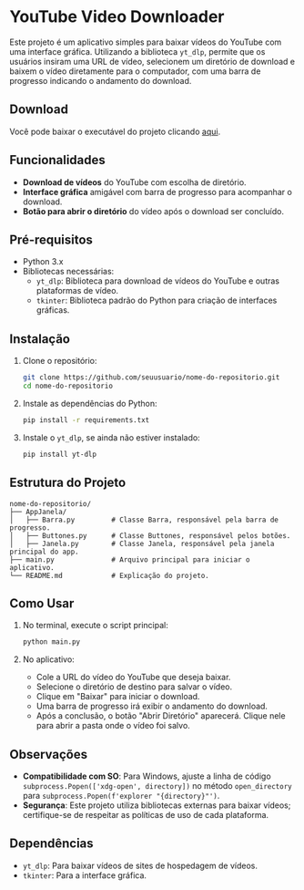 
# YouTube Video Downloader

Este projeto é um aplicativo simples para baixar vídeos do YouTube com uma interface gráfica. Utilizando a biblioteca `yt_dlp`, permite que os usuários insiram uma URL de vídeo, selecionem um diretório de download e baixem o vídeo diretamente para o computador, com uma barra de progresso indicando o andamento do download.

## Download

Você pode baixar o executável do projeto clicando [aqui](https://github.com/user-attachments/files/17535180/VideoDownloader.zip).




## Funcionalidades

- **Download de vídeos** do YouTube com escolha de diretório.
- **Interface gráfica** amigável com barra de progresso para acompanhar o download.
- **Botão para abrir o diretório** do vídeo após o download ser concluído.

## Pré-requisitos

- Python 3.x
- Bibliotecas necessárias:
  - `yt_dlp`: Biblioteca para download de vídeos do YouTube e outras plataformas de vídeo.
  - `tkinter`: Biblioteca padrão do Python para criação de interfaces gráficas.

## Instalação

1. Clone o repositório:
   ```bash
   git clone https://github.com/seuusuario/nome-do-repositorio.git
   cd nome-do-repositorio
   ```

2. Instale as dependências do Python:
   ```bash
   pip install -r requirements.txt
   ```

3. Instale o `yt_dlp`, se ainda não estiver instalado:
   ```bash
   pip install yt-dlp
   ```

## Estrutura do Projeto

```
nome-do-repositorio/
├── AppJanela/
│   ├── Barra.py         # Classe Barra, responsável pela barra de progresso.
│   ├── Buttones.py      # Classe Buttones, responsável pelos botões.
│   ├── Janela.py        # Classe Janela, responsável pela janela principal do app.
├── main.py              # Arquivo principal para iniciar o aplicativo.
└── README.md            # Explicação do projeto.
```

## Como Usar

1. No terminal, execute o script principal:
   ```bash
   python main.py
   ```

2. No aplicativo:
   - Cole a URL do vídeo do YouTube que deseja baixar.
   - Selecione o diretório de destino para salvar o vídeo.
   - Clique em "Baixar" para iniciar o download.
   - Uma barra de progresso irá exibir o andamento do download.
   - Após a conclusão, o botão "Abrir Diretório" aparecerá. Clique nele para abrir a pasta onde o vídeo foi salvo.

## Observações

- **Compatibilidade com SO**: Para Windows, ajuste a linha de código `subprocess.Popen(['xdg-open', directory])` no método `open_directory` para `subprocess.Popen(f'explorer "{directory}"')`.
- **Segurança**: Este projeto utiliza bibliotecas externas para baixar vídeos; certifique-se de respeitar as políticas de uso de cada plataforma.

## Dependências

- `yt_dlp`: Para baixar vídeos de sites de hospedagem de vídeos.
- `tkinter`: Para a interface gráfica.
